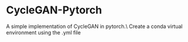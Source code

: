 # CycleGAN-Pytorch 
A simple implementation of CycleGAN in pytorch.\\
Create a conda virtual environment using the .yml file
